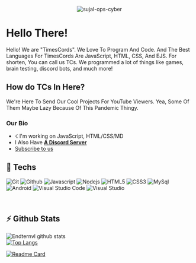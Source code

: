 <p align="center"> <img src="https://komarev.com/ghpvc/?username=TimesDevv-ops-cyber" alt="sujal-ops-cyber" /> </p>

# Hello There!
Hello! We are "TimesCords". We Love To Program And Code. And The Best Languages For TimesCords Are JavaScript, HTML, CSS, And EJS.
For shorten, You can call us TCs. We programmed a lot of things like games, brain testing, discord bots, and much more!

## How do TCs In Here?
We're Here To Send Our Cool Projects For YouTube Viewers. Yea, Some Of Them Maybe Lazy Because Of This Pandemic Thingy.

### Our Bio
- ☇ I'm working on JavaScript, HTML/CSS/MD
- I Also Have [**A Discord Server**](https://discord.gg/9R7hZtbnyw)
- [Subscribe to us](https://www.youtube.com/channel/UCokddTCzZESKAIrcHNRWn5g?sub_confirmation=1)

<h2>🚀 Techs</h2>
<p>
  <img alt="Git" src="https://img.shields.io/badge/-Git-ff8438?style=flat-square&logo=git&logoColor=white" />
  <img alt="Github" src="https://img.shields.io/badge/-Github-2e2e2e?style=flat-square&logo=github&logoColor=white" />
  <img alt="Javascript" src="https://img.shields.io/badge/-JavaScript-323330?style=flat-square&logo=javascript&logoColor=white" />
  <img alt="Nodejs" src="https://img.shields.io/badge/-Nodejs-68a063?style=flat-square&logo=Node.js&logoColor=white" />
  <img alt="HTML5" src="https://img.shields.io/badge/-HTML5-E34F26?style=flat-square&logo=html5&logoColor=white" />
  <img alt="CSS3" src="https://img.shields.io/badge/-CSS3-1572B6?style=flat-square&logo=css3&logoColor=white" />
  <img alt="MySql" src="https://img.shields.io/badge/-MySQL-00756f?style=flat-square&logo=mysql&logoColor=white" />
  <img alt="Android" src="https://img.shields.io/badge/-Android-3ddc84?style=flat-square&logo=android&logoColor=white" />
  <img alt="Visual Studio Code" src="https://img.shields.io/badge/-VisualStudioCode-0078d7?style=flat-square&logo=visual-studio-code&logoColor=white" />
  <img alt="Visual Studio" src="https://img.shields.io/badge/-VisualStudio-5d2b90?style=flat-square&logo=visual-studio&logoColor=white" />
</p>
<br>

<h2>⚡ Github Stats</h2>

![Endternvl github stats](https://github-readme-stats.vercel.app/api?username=TimesDevv&show_icons=true&theme=tokyonight)
<br />
[![Top Langs](https://github-readme-stats.vercel.app/api/top-langs/?username=TimesDevv&show_icons=true&theme=tokyonight)](https://github.com/TimesDevv)

[![Readme Card](https://github-readme-stats.vercel.app/api/pin/?username=TimesDevv&repo=github-readme-stats)](https://github.com/TimesDevv)


